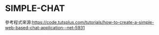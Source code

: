 # SIMPLE-CHAT
參考程式來源:https://code.tutsplus.com/tutorials/how-to-create-a-simple-web-based-chat-application--net-5931
